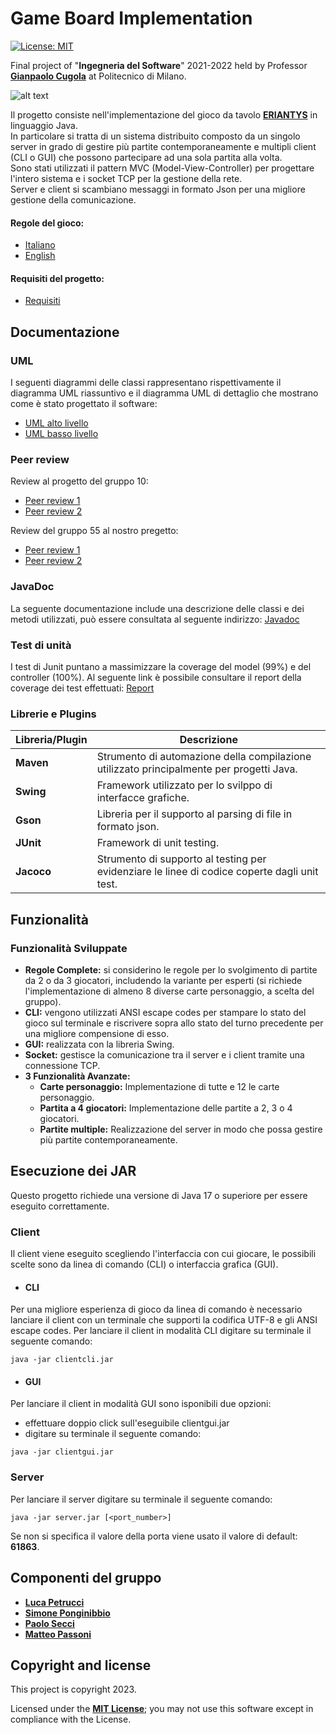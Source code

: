 # Game Board Implementation

[![License: MIT][license-image]][license]

Final project of "**Ingegneria del Software**" 2021-2022 held by Professor <a href="https://cugola.faculty.polimi.it/">**Gianpaolo Cugola**</a> at Politecnico di Milano.

![alt text](src/main/resources/Eriantys.jpg)

Il progetto consiste nell'implementazione del gioco da tavolo [**ERIANTYS**](http://www.craniocreations.it/prodotto/eriantys/) in linguaggio Java.<br>
In particolare si tratta di un sistema distribuito composto da un singolo server in grado di gestire più partite contemporaneamente e multipli client (CLI o GUI) che possono partecipare ad una sola partita alla volta.<br>
Sono stati utilizzati il pattern MVC (Model-View-Controller) per progettare l'intero sistema e i socket TCP per la gestione della rete.<br>
Server e client si scambiano messaggi in formato Json per una migliore gestione della comunicazione.

#### Regole del gioco:
- [Italiano](src/main/resources/documents/eriantys_regole.pdf)
- [English](src/main/resources/documents/eriantys_rules.pdf)

#### Requisiti del progetto:
- [Requisiti](src/main/resources/documents/requirements.pdf)

## Documentazione

### UML
I seguenti diagrammi delle classi rappresentano rispettivamente il diagramma UML riassuntivo e il diagramma UML di dettaglio che mostrano come è stato progettato il software:
- [UML alto livello](deliverables/uml_high_level)
- [UML basso livello](deliverables/uml_low_level)

### Peer review
Review al progetto del gruppo 10:
- [Peer review 1](deliverables/peer_review/review1.pdf)
- [Peer review 2](deliverables/peer_review/review2.pdf)

Review del gruppo 55 al nostro pregetto:
- [Peer review 1](deliverables/peer_review/ReviewGC65.pdf)
- [Peer review 2](deliverables/peer_review/ReviewGC65_Connessione.pdf)

### JavaDoc
La seguente documentazione include una descrizione delle classi e dei metodi utilizzati, può essere consultata al seguente indirizzo: [Javadoc](deliverables/javadoc)

### Test di unità
I test di Junit puntano a massimizzare la coverage del model (99%) e del controller (100%). Al seguente link è possibile consultare il report della coverage dei test effettuati: [Report](deliverables/report)

### Librerie e Plugins
|Libreria/Plugin|Descrizione|
|---------------|-----------|
|__Maven__|Strumento di automazione della compilazione utilizzato principalmente per progetti Java.|
|__Swing__|Framework utilizzato per lo svilppo di interfacce grafiche.|
|__Gson__|Libreria per il supporto al parsing di file in formato json.|
|__JUnit__|Framework di unit testing.|
|__Jacoco__|Strumento di supporto al testing per evidenziare le linee di codice coperte dagli unit test.|

## Funzionalità

### Funzionalità Sviluppate
- __Regole Complete:__ si considerino le regole per lo svolgimento di partite da 2 o da 3 giocatori,
includendo la variante per esperti (si richiede l'implementazione di almeno 8 diverse carte personaggio,
a scelta del gruppo).
- __CLI:__ vengono utilizzati ANSI escape codes per stampare lo stato del gioco sul terminale e riscrivere sopra allo stato del turno precedente per una migliore compensione di esso.
- __GUI:__ realizzata con la libreria Swing.
- __Socket:__ gestisce la comunicazione tra il server e i client tramite una connessione TCP.
- __3 Funzionalità Avanzate:__
    - __Carte personaggio:__ Implementazione di tutte e 12 le carte personaggio.
    - __Partita a 4 giocatori:__ Implementazione delle partite a 2, 3 o 4 giocatori.
    - __Partite multiple:__ Realizzazione del server in modo che possa gestire più partite contemporaneamente.

## Esecuzione dei JAR
Questo progetto richiede una versione di Java 17 o superiore per essere eseguito correttamente.

### Client
Il client viene eseguito scegliendo l'interfaccia con cui giocare, le possibili scelte sono da linea di comando (CLI) o interfaccia grafica (GUI).

- #### CLI
Per una migliore esperienza di gioco da linea di comando è necessario lanciare il client con un terminale che supporti la codifica UTF-8 e gli ANSI escape codes. Per lanciare il client in modalità CLI digitare su terminale il seguente comando:
```
java -jar clientcli.jar
```

- #### GUI
Per lanciare il client in modalità GUI sono isponibili due opzioni:
- effettuare doppio click sull'eseguibile clientgui.jar
- digitare su terminale il seguente comando:
```
java -jar clientgui.jar
```

### Server
Per lanciare il server digitare su terminale il seguente comando:
```
java -jar server.jar [<port_number>]
```
Se non si specifica il valore della porta viene usato il valore di default: __61863__.

## Componenti del gruppo
- [__Luca Petrucci__](https://github.com/l-pt)
- [__Simone Ponginibbio__](https://github.com/simoneponginibbio)
- [__Paolo Secci__](https://github.com/paolosecci)
- [__Matteo Passoni__](https://github.com/matteopassoni)

<h2>Copyright and license</h2>

This project is copyright 2023.

Licensed under the **[MIT License][license]**; you may not use this software except in compliance with the License.

[license]: https://github.com/simoneponginibbio/Board_Game_Implementation/blob/main/LICENSE
[license-image]: https://img.shields.io/badge/License-MIT-blue.svg
